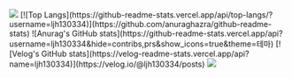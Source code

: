 <img src="https://capsule-render.vercel.app/api?type=waving&color=BDBDC8&height=150&section=header" />
[![Top Langs](https://github-readme-stats.vercel.app/api/top-langs/?username=ljh130334)](https://github.com/anuraghazra/github-readme-stats)
![Anurag's GitHub stats](https://github-readme-stats.vercel.app/api?username=ljh130334&hide=contribs,prs&show_icons=true&theme=테마)
[![Velog's GitHub stats](https://velog-readme-stats.vercel.app/api?name=ljh130334)](https://velog.io/@ljh130334/posts)
<img src="https://capsule-render.vercel.app/api?type=waving&color=BDBDC8&height=150&section=footer" />
